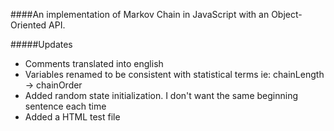 ####An implementation of Markov Chain in JavaScript with an Object-Oriented API.

#####Updates 

* Comments translated into english 
* Variables renamed to be consistent with statistical terms ie: chainLength -> chainOrder
* Added random state initialization. I don't want the same beginning sentence each time
* Added a HTML test file
